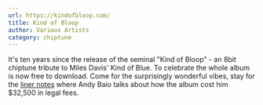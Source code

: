 ```yaml
---
url: https://kindofbloop.com/
title: Kind of Bloop
author: Various Artists
category: chiptune
---
```


It's ten years since the release of the seminal "Kind of Bloop" - an 8bit chiptune tribute to Miles Davis' Kind of Blue. To celebrate the whole album is now free to download. Come for the surprisingly wonderful vibes, stay for the [liner notes](https://waxy.org/2011/06/kind_of_screwed/) where Andy Baio talks about how the album cost him $32,500 in legal fees.
